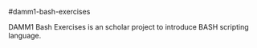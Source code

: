 #damm1-bash-exercises

DAMM1 Bash Exercises is an scholar project to introduce BASH scripting language.


